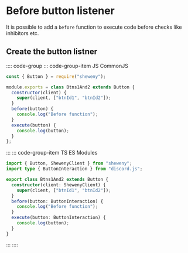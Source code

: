 # Before button listener

It is possible to add a `before` function to execute code before checks like inhibitors etc.

## Create the button listner

:::: code-group
::: code-group-item JS CommonJS

```js
const { Button } = require("sheweny");

module.exports = class Btns1And2 extends Button {
  constructor(client) {
    super(client, ["btnId1", "btnId2"]);
  }
  before(button) {
    console.log("Before function");
  }
  execute(button) {
    console.log(button);
  }
};
```

:::
::: code-group-item TS ES Modules

```ts
import { Button, ShewenyClient } from "sheweny";
import type { ButtonInteraction } from "discord.js";

export class Btns1And2 extends Button {
  constructor(client: ShewenyClient) {
    super(client, ["btnId1", "btnId2"]);
  }
  before(button: ButtonInteraction) {
    console.log("Before function");
  }
  execute(button: ButtonInteraction) {
    console.log(button);
  }
}
```

:::
::::
